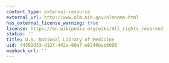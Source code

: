 ```yaml
---
content_type: external-resource
external_url: http://www.nlm.nih.gov/nlmhome.html
has_external_license_warning: true
license: https://en.wikipedia.org/wiki/All_rights_reserved
status: ''
title: U.S. National Library of Medicine
uid: f4392d33-d12f-442a-80a7-e8240bab6096
wayback_url: ''
---
```

